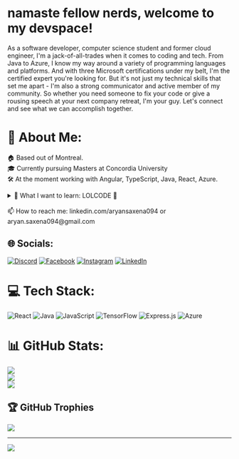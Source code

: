 # namaste fellow nerds, welcome to my devspace!

As a software developer, computer science student and former cloud engineer, I'm a jack-of-all-trades when it comes to coding and tech. From Java to Azure, I know my way around a variety of programming languages and platforms. And with three Microsoft certifications under my belt, I'm the certified expert you're looking for. But it's not just my technical skills that set me apart - I'm also a strong communicator and active member of my community. So whether you need someone to fix your code or give a rousing speech at your next company retreat, I'm your guy. Let's connect and see what we can accomplish together.

# 💫 About Me:
🏠 Based out of Montreal.<br>
🎓 Currently pursuing Masters at Concordia University<br>
🛠 At the moment working with Angular, TypeScript, Java, React, Azure.<br>
<details> <summary>👀 What I want to learn: LOLCODE 🥴</summary>
<img width="662" alt="image" src="https://github.com/aryansaxena094/aryansaxena094/assets/67198463/753ab8b5-3430-43e5-ba45-26ee0c8be256"></details>
<br>📫 How to reach me: linkedin.com/aryansaxena094 or aryan.saxena094@gmail.com

## 🌐 Socials:
[![Discord](https://img.shields.io/badge/Discord-%237289DA.svg?logo=discord&logoColor=white)](https://discord.gg/aryan#8217) [![Facebook](https://img.shields.io/badge/Facebook-%231877F2.svg?logo=Facebook&logoColor=white)](https://facebook.com/aryan.saxena094) [![Instagram](https://img.shields.io/badge/Instagram-%23E4405F.svg?logo=Instagram&logoColor=white)](https://instagram.com/aryan5axena) [![LinkedIn](https://img.shields.io/badge/LinkedIn-%230077B5.svg?logo=linkedin&logoColor=white)](https://linkedin.com/in/aryansaxena094) 

# 💻 Tech Stack:
![React](https://img.shields.io/badge/react-%2320232a.svg?style=for-the-badge&logo=react&logoColor=%2361DAFB) ![Java](https://img.shields.io/badge/java-%23ED8B00.svg?style=for-the-badge&logo=java&logoColor=white) ![JavaScript](https://img.shields.io/badge/javascript-%23323330.svg?style=for-the-badge&logo=javascript&logoColor=%23F7DF1E) ![TensorFlow](https://img.shields.io/badge/TensorFlow-%23FF6F00.svg?style=for-the-badge&logo=TensorFlow&logoColor=white) ![Express.js](https://img.shields.io/badge/express.js-%23404d59.svg?style=for-the-badge&logo=express&logoColor=%2361DAFB) ![Azure](https://img.shields.io/badge/azure-%230072C6.svg?style=for-the-badge&logo=azure-devops&logoColor=white)
# 📊 GitHub Stats:
![](https://github-readme-stats.vercel.app/api?username=aryansaxena094&theme=dark&hide_border=false&include_all_commits=true&count_private=true)<br/>
![](https://github-readme-streak-stats.herokuapp.com/?user=aryansaxena094&theme=dark&hide_border=false)<br/>
![](https://github-readme-stats.vercel.app/api/top-langs/?username=aryansaxena094&theme=dark&hide_border=false&include_all_commits=true&count_private=true&layout=compact)

## 🏆 GitHub Trophies
![](https://github-profile-trophy.vercel.app/?username=aryansaxena094&theme=darkhub&no-frame=false&no-bg=false&margin-w=4)

---
[![](https://visitcount.itsvg.in/api?id=aryansaxena094&icon=6&color=4)](https://visitcount.itsvg.in)

<!-- Proudly created with GPRM ( https://gprm.itsvg.in ) -->
